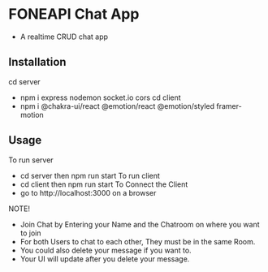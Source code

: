 # FONEAPI Chat App
- A realtime CRUD chat app

## Installation
cd server
- npm i express nodemon socket.io cors
cd client
- npm i @chakra-ui/react @emotion/react @emotion/styled framer-motion

## Usage
To run server
- cd server then npm run start
To run client
- cd client then npm run start
To Connect the Client
- go to http://localhost:3000 on a browser

NOTE!
- Join Chat by Entering your Name and the Chatroom on where you want to join
- For both Users to chat to each other, They must be in the same Room.
- You could also delete your message if you want to.
- Your UI will update after you delete your message.
